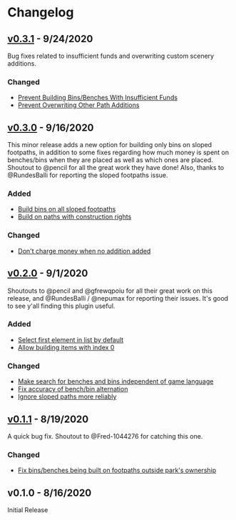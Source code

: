 # Changelog

## [v0.3.1][] - 9/24/2020

Bug fixes related to insufficient funds and overwriting custom scenery additions.

### Changed

- [Prevent Building Bins/Benches With Insufficient Funds](https://github.com/tubbo/openrct2-benchwarmer/pull/21)
- [Prevent Overwriting Other Path Additions](https://github.com/tubbo/openrct2-benchwarmer/pull/22)

## [v0.3.0][] - 9/16/2020

This minor release adds a new option for building only bins on sloped
footpaths, in addition to some fixes regarding how much money is spent
on benches/bins when they are placed as well as which ones are placed.
Shoutout to @pencil for all the great work they have done! Also, thanks to
@RundesBalli for reporting the sloped footpaths issue.

### Added

- [Build bins on all sloped footpaths](https://github.com/tubbo/openrct2-benchwarmer/pull/13)
- [Build on paths with construction rights](https://github.com/tubbo/openrct2-benchwarmer/pull/16)

### Changed

- [Don't charge money when no addition added](https://github.com/tubbo/openrct2-benchwarmer/pull/15)

## [v0.2.0][] - 9/1/2020

Shoutouts to @pencil and @gfrewqpoiu for all their great work on this
release, and @RundesBalli / @nepumax for reporting their issues. It's
good to see y'all finding this plugin useful.

### Added

- [Select first element in list by default](https://github.com/tubbo/openrct2-benchwarmer/pull/7)
- [Allow building items with index 0](https://github.com/tubbo/openrct2-benchwarmer/pull/8)

### Changed

- [Make search for benches and bins independent of game language](https://github.com/tubbo/openrct2-benchwarmer/pull/3)
- [Fix accuracy of bench/bin alternation](https://github.com/tubbo/openrct2-benchwarmer/pull/5)
- [Ignore sloped paths more reliably](https://github.com/tubbo/openrct2-benchwarmer/pull/6)

## [v0.1.1][] - 8/19/2020

A quick bug fix. Shoutout to @Fred-1044276 for catching this one.

### Changed

- [Fix bins/benches being built on footpaths outside park's ownership](https://github.com/tubbo/openrct2-benchwarmer/commit/f02c1d3539c779d667ac18c05dd4e5c7f8e09512)

## v0.1.0 - 8/16/2020

Initial Release

[v0.1.1]: https://github.com/tubbo/openrct2-benchwarmer/compare/v0.1.0...v0.1.1
[v0.2.0]: https://github.com/tubbo/openrct2-benchwarmer/compare/v0.1.1...v0.2.0
[v0.3.0]: https://github.com/tubbo/openrct2-benchwarmer/compare/v0.2.0...v0.3.0
[v0.3.1]: https://github.com/tubbo/openrct2-benchwarmer/compare/v0.3.0...v0.3.1
